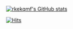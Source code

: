  [![rkekqmf's GitHub stats](https://github-readme-stats.vercel.app/api?username=rkekqmf&include_all_commits=true&count_private=true&show_icons=true&icon_color=fff&hide_title=true&theme=dark)](https://github.com/rkekqmf/github-readme-stats)

[![Hits](https://hits.seeyoufarm.com/api/count/incr/badge.svg?url=https%3A%2F%2Fgithub.com%2Frkekqmf%2Fhit-counter&count_bg=%23333333&title_bg=%23000000&icon=&icon_color=%23E7E7E7&title=%EA%B3%A0%EA%B0%9D%EB%8B%98&edge_flat=false)](https://hits.seeyoufarm.com)
